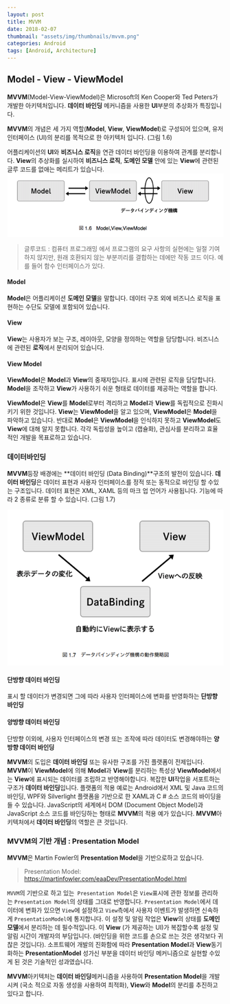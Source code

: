 ```yaml
---
layout: post
title: MVVM
date: 2018-02-07
thumbnail: "assets/img/thumbnails/mvvm.png"  
categories: Android
tags: [Android, Architecture]
---
```


## Model - View - ViewModel

**MVVM**(Model-View-ViewModel)은 Microsoft의 Ken Cooper와 Ted Peters가 개발한 아키텍처입니다.
**데이터 바인딩** 메커니즘을 사용한 **UI**부분의 추상화가 특징입니다.

**MVVM**의 개념은 세 가지 역할(**Model**, **View**, **ViewModel**)로 구성되어 있으며, 유저 인터페이스 (UI)의 분리를 목적으로 한 아키텍처 입니다. (그림 1.6)

어플리케이션의 **UI**와 **비즈니스 로직**을 연관 데이터 바인딩을 이용하여 관계를 분리합니다. 
**View**의 추상화를 실시하여 **비즈니스 로직**, **도메인 모델** 안에 있는 **View**에 관련된 글루 코드를 없애는 메리트가 있습니다.
![그림_1.6](/assets/img/architecture-pattern/image_1.6.png)

> 글루코드 : 컴퓨터 프로그래밍 에서 프로그램의 요구 사항의 실현에는 일절 기여하지 않지만, 원래 호환되지 않는 부분끼리를 결합하는 데에만 작동 코드 이다. 예를 들어 함수 인터페이스가 있다.



#### Model

**Model**은 어플리케이션 **도메인 모델**을 말합니다. 데이터 구조 외에 비즈니스 로직을 표현하는 수단도 모델에 포함되어 있습니다.

#### View

**View**는 사용자가 보는 구조, 레이아웃, 모양을 정의하는 역할을 담당합니다. 비즈니스에 관련된 **로직**에서 분리되어 있습니다.

#### View Model

**ViewModel**은 **Model**과 **View**의 중재자입니다. 표시에 관련된 로직을 담당합니다.
**Model**을 조작하고 **View**가 사용하기 쉬운 형태로 데이터를 제공하는 역할을 합니다.



**ViewModel**은 **View**를 **Model**로부터 격리하고 **Model**과 **View**를 독립적으로 진화시키기 위한 것입니다. 
**View**는 **ViewModel**을 알고 있으며, **ViewModel**은 **Model**을 파악하고 있습니다. 
반대로 **Model**은 **ViewModel**을 인식하지 못하고 **ViewModel**도 **View**에 대해 알지 못합니다. 
각각 독립성을 높이고 (캡슐화), 관심사를 분리하고 효율적인 개발을 목표로하고 있습니다.



### 데이터바인딩

**MVVM**등장 배경에는 **데이터 바인딩 (Data Binding)**구조의 발전이 있습니다.
**데이터 바인딩**은 데이터 표현과 사용자 인터페이스를 정적 또는 동적으로 바인딩 할 수있는 구조입니다.
데이터 표현은 XML, XAML 등의 마크 업 언어가 사용됩니다. 기능에 따라 2 종류로 분류 할 수 있습니다. (그림 1.7)

![그림_1.7](/assets/img/architecture-pattern/image_1.7.png)



#### 단방향 데이터 바인딩

표시 할 데이터가 변경되면 그에 따라 사용자 인터페이스에 변화를 반영화하는 **단방향 바인딩**



#### 양방향 데이터 바인딩

단방향 이외에, 사용자 인터페이스의 변경 또는 조작에 따라 데이터도 변경해야하는 **양방향 데이터 바인딩**



**MVVM**의 도입은 **데이터 바인딩** 또는 유사한 구조를 가진 플랫폼이 전제입니다. 
**MVVM**이 **ViewModel**에 의해 **Model**과 **View**를 분리하는 특성상 
**ViewModel**에서는 **View**에 표시되는 데이터를 조립하고 반영해야합니다.
복잡한 **UI**작업을 서포트하는 구조가 **데이터 바인딩**입니다.
플랫폼의 적용 예로는 Android에서 XML 및 Java 코드의 바인딩, WPF와 Silverlight 플랫폼을 기반으로 한 XAML과 C # 소스 코드의 바이딩을 들 수 있습니다. JavaScript의 세계에서 DOM (Document Object Model)과 JavaScript 소스 코드를 바인딩하는 형태로 **MVVM**의 적용 예가 있습니다.
**MVVM**아키텍처에서 **데이터 바인딩**의 역할은 큰 것입니다.



### MVVM의 기반 개념 : Presentation Model

**MVVM**은 Martin Fowler의 **Presentation Model**을 기반으로하고 있습니다.			

> Presentation Model: https://martinfowler.com/eaaDev/PresentationModel.html

`MVVM`의 기반으로 하고 있는` Presentation Model`은 `View`표시에 관한 정보를 관리하는
`Presentation Model`의 상태를 그대로 반영합니다. 
`Presentation Model`에서 데이터에 변화가 있으면 `View`에 설정하고 `View`측에서 사용자 이벤트가 발생하면 신속하게 `PresentationModel`에 통지합니다.
이 설정 및 알림 작업은 **View**의 상태를 **도메인 모델**에서 분리하는 데 필수적입니다.
이 **View** (가 제공하는 UI)가 복잡할수록 설정 및 알림 시간이 개발자의 부담입니다.
(바인딩을 위한 코드를 손으로 쓰는 것은 생각보다 귀찮은 것입니다).
소프트웨어 개발의 진화함에 따라 **Presentation Model**과 **View**동기화하는 **PresentationModel** 성가신 부분을 데이터 바인딩 메커니즘으로 실현할 수있게 된 것은 기술적인 성과였습니다.

**MVVM**아키텍처는 **데이터 바인딩**메커니즘을 사용하여 **Presentation Model**을 개발시켜 (국소 적으로 자동 생성을 사용하여 최적화), **View**와 **Model**의 분리를 추진하고 있다고 합니다.

